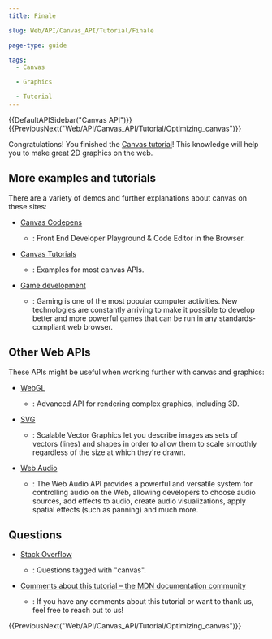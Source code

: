 ```yaml
---
title: Finale

slug: Web/API/Canvas_API/Tutorial/Finale

page-type: guide

tags:
  - Canvas

  - Graphics

  - Tutorial
---
```


{{DefaultAPISidebar("Canvas API")}} {{PreviousNext("Web/API/Canvas_API/Tutorial/Optimizing_canvas")}}

Congratulations! You finished the [Canvas tutorial](/en-US/docs/Web/API/Canvas_API/Tutorial)! This knowledge will help you to make great 2D graphics on the web.

## More examples and tutorials

There are a variety of demos and further explanations about canvas on these sites:

- [Canvas Codepens](https://codepen.io/search/pens?q=canvas)

  - : Front End Developer Playground & Code Editor in the Browser.

- [Canvas Tutorials](https://www.html5canvastutorials.com/)

  - : Examples for most canvas APIs.

- [Game development](/en-US/docs/Games)

  - : Gaming is one of the most popular computer activities. New technologies are constantly arriving to make it possible to develop better and more powerful games that can be run in any standards-compliant web browser.

## Other Web APIs

These APIs might be useful when working further with canvas and graphics:

- [WebGL](/en-US/docs/Web/API/WebGL_API)

  - : Advanced API for rendering complex graphics, including 3D.

- [SVG](/en-US/docs/Web/SVG)

  - : Scalable Vector Graphics let you describe images as sets of vectors (lines) and shapes in order to allow them to scale smoothly regardless of the size at which they're drawn.

- [Web Audio](/en-US/docs/Web/API/Web_Audio_API)

  - : The Web Audio API provides a powerful and versatile system for controlling audio on the Web, allowing developers to choose audio sources, add effects to audio, create audio visualizations, apply spatial effects (such as panning) and much more.

## Questions

- [Stack Overflow](https://stackoverflow.com/questions/tagged/canvas)

  - : Questions tagged with "canvas".

- [Comments about this tutorial – the MDN documentation community](/en-US/docs/MDN)

  - : If you have any comments about this tutorial or want to thank us, feel free to reach out to us!

{{PreviousNext("Web/API/Canvas_API/Tutorial/Optimizing_canvas")}}
